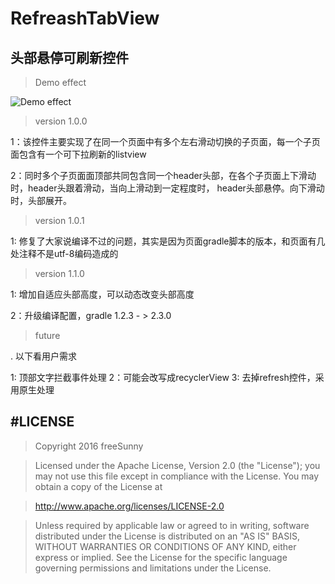 # RefreashTabView
## 头部悬停可刷新控件

>Demo effect

![Demo effect](https://github.com/FreeSunny/RefreashTabView/blob/master/assets/refreash.gif)

>version 1.0.0

1：该控件主要实现了在同一个页面中有多个左右滑动切换的子页面，每一个子页面包含有一个可下拉刷新的listview

2：同时多个子页面面顶部共同包含同一个header头部，在各个子页面上下滑动时，header头跟着滑动，当向上滑动到一定程度时，
header头部悬停。向下滑动时，头部展开。

>version 1.0.1

1: 修复了大家说编译不过的问题，其实是因为页面gradle脚本的版本，和页面有几处注释不是utf-8编码造成的

>version 1.1.0

1: 增加自适应头部高度，可以动态改变头部高度

2：升级编译配置，gradle 1.2.3 - > 2.3.0

> future

. 以下看用户需求

1: 顶部文字拦截事件处理
2：可能会改写成recyclerView
3: 去掉refresh控件，采用原生处理

#LICENSE
----------

> Copyright 2016 freeSunny

> Licensed under the Apache License, Version 2.0 (the "License");
> you may not use this file except in compliance with the License.
> You may obtain a copy of the License at

>    http://www.apache.org/licenses/LICENSE-2.0

> Unless required by applicable law or agreed to in writing, software
> distributed under the License is distributed on an "AS IS" BASIS,
> WITHOUT WARRANTIES OR CONDITIONS OF ANY KIND, either express or implied.
> See the License for the specific language governing permissions and
> limitations under the License.